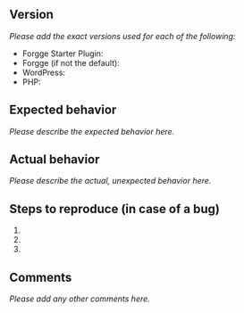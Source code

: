 ## Version

_Please add the exact versions used for each of the following:_

  - Forgge Starter Plugin:
  - Forgge (if not the default):
  - WordPress:
  - PHP:

## Expected behavior

_Please describe the expected behavior here._

## Actual behavior

_Please describe the actual, unexpected behavior here._

## Steps to reproduce (in case of a bug)

  1.
  2.
  3.

## Comments

_Please add any other comments here._
